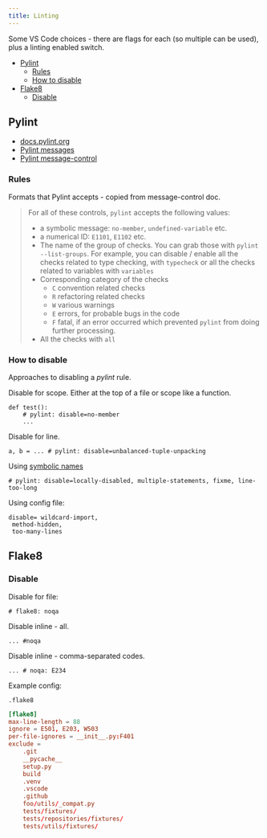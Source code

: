 ```yaml
---
title: Linting
---
```


Some VS Code choices - there are flags for each (so multiple can be used), plus a linting enabled switch.

- [Pylint](#pylint)
    - [Rules](#rules)
    - [How to disable](#how-to-disable)
- [Flake8](#flake8)
    - [Disable](#disable)


## Pylint

- [docs.pylint.org](https://docs.pylint.org/en/latest/index.html)
- [Pylint messages](https://pylint-messages.wikidot.com/all-codes)
- [Pylint message-control](https://pylint.readthedocs.io/en/latest/user_guide/message-control.html)

### Rules

Formats that Pylint accepts - copied from message-control doc.

> For all of these controls, `pylint` accepts the following values:
> -   a symbolic message: `no-member`, `undefined-variable` etc.
> -   a numerical ID: `E1101`, `E1102` etc.
> -   The name of the group of checks. You can grab those with `pylint --list-groups`. For example, you can disable / enable all the checks related to type checking, with `typecheck` or all the checks related
> to variables with `variables`
> -   Corresponding category of the checks
>     -   `C` convention related checks
>     -   `R` refactoring related checks
>     -   `W` various warnings
>     -   `E` errors, for probable bugs in the code
>     -   `F` fatal, if an error occurred which prevented `pylint` from doing further processing.
> -   All the checks with `all`

### How to disable

Approaches to disabling a *pylint* rule.

Disable for scope. Either at the top of a file or scope like a function.

```
def test():
    # pylint: disable=no-member
    ...
```

Disable for line.

```
a, b = ... # pylint: disable=unbalanced-tuple-unpacking
```

Using [symbolic names](https://docs.pylint.org/en/latest/faq.html#do-i-have-to-remember-all-these-numbers)

```
# pylint: disable=locally-disabled, multiple-statements, fixme, line-too-long
```

Using config file:

```
disable= wildcard-import,
 method-hidden,
 too-many-lines
```


## Flake8

### Disable

Disable for file:

`# flake8: noqa`

Disable inline - all.

```
... #noqa
```

Disable inline - comma-separated codes.

```
... # noqa: E234
```

Example config:

`.flake8`

```toml
[flake8]
max-line-length = 88
ignore = E501, E203, W503
per-file-ignores = __init__.py:F401
exclude =
    .git
    __pycache__
    setup.py
    build
    .venv
    .vscode
    .github
    foo/utils/_compat.py
    tests/fixtures/
    tests/repositories/fixtures/
    tests/utils/fixtures/
```
